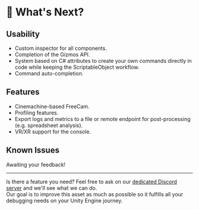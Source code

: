 # 🚀 What's Next?

<h2>Usability</h2>
<ul>
  <li>Custom inspector for all components.</li>
  <li>Completion of the Gizmos API.</li>
  <li>System based on C# attributes to create your own commands directly in code while keeping the ScriptableObject workflow.</li>
  <li>Command auto-completion.</li>
</ul>

<h2>Features</h2>
<ul>
  <li>Cinemachine-based FreeCam.</li>
  <li>Profiling features.</li>
  <li>Export logs and metrics to a file or remote endpoint for post-processing (e.g. spreadsheet analysis).</li>
  <li>VR/XR support for the console.</li>
</ul>

<h2>Known Issues</h2>
<p>Awaiting your feedback!</p>

<hr>

<p>
  Is there a feature you need? Feel free to ask on our <a href="https://discord.gg/8M5q85Ea" target="_blank">dedicated Discord server</a> and we'll see what we can do.<br>
  Our goal is to improve this asset as much as possible so it fulfills all your debugging needs on your Unity Engine journey.
</p>

